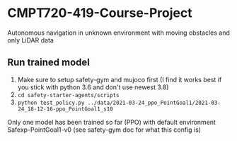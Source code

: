 # CMPT720-419-Course-Project
Autonomous navigation in unknown environment with moving obstacles and only LiDAR data

## Run trained model
1) Make sure to setup safety-gym and mujoco first (I find it works best if you stick with python 3.6 and don't use newest 3.8)
2) `cd safety-starter-agents/scripts`
3) `python test_policy.py ../data/2021-03-24_ppo_PointGoal1/2021-03-24_18-12-16-ppo_PointGoal1_s10`

Only one model has been trained so far (PPO) with default environment Safexp-PointGoal1-v0 (see safety-gym doc for what this config is)
